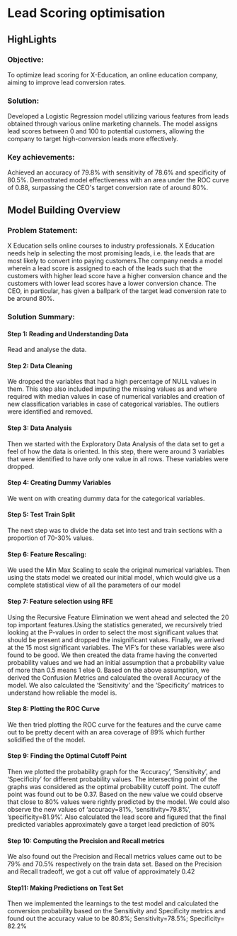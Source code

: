# Lead Scoring optimisation
## HighLights
### Objective: 
To optimize lead scoring for X-Education, an online education company, aiming to improve lead conversion rates.
### Solution: 
Developed a Logistic Regression model utilizing various features from leads obtained through various online marketing channels. The model assigns lead scores between 0 and 100 to potential customers, allowing the company to target high-conversion leads more effectively.
### Key achievements: 
Achieved an accuracy of 79.8% with sensitivity of 78.6% and specificity of 80.5%. Demostrated model effectiveness with an area under the ROC curve of 0.88, surpassing the CEO's target conversion rate of around 80%.
## Model Building Overview
### Problem Statement:
X Education sells online courses to industry professionals. X Education needs help in selecting the most promising leads, i.e. the leads that are most likely to convert into paying customers.The company needs a model wherein a lead score is assigned to each of the leads such that the customers with higher lead score have a higher conversion chance and the customers with lower lead scores have a lower conversion chance. The CEO, in particular, has given a ballpark of the target lead conversion rate to be around 80%.
### Solution Summary:
#### Step 1: Reading and Understanding Data
Read and analyse the data.
#### Step 2: Data Cleaning
We dropped the variables that had a high percentage of NULL values in them. This step also included imputing the missing values as and where required with median values in case of numerical variables and creation of new classification variables in case of categorical variables. The outliers were identified and removed.
#### Step 3: Data Analysis
Then we started with the Exploratory Data Analysis of the data set to get a feel of how the data is oriented. In this step, there were around 3 variables that were identified to have only one value in all rows. These variables were dropped.
#### Step 4: Creating Dummy Variables 
We went on with creating dummy data for the categorical variables.
#### Step 5: Test Train Split
The next step was to divide the data set into test and train sections with a proportion of 70-30% values.
#### Step 6: Feature Rescaling:
We used the Min Max Scaling to scale the original numerical variables. Then using the stats model we created our initial model, which would give us a complete statistical view of all the parameters of our model
#### Step 7: Feature selection using RFE
Using the Recursive Feature Elimination we went ahead and selected the 20 top important features.Using the statistics generated, we recursively tried looking at the P-values in order to select the most significant values that should be present and dropped the insignificant values. Finally, we arrived at the 15 most significant variables. The VIF’s for these variables were also found to be good. We then created the data frame having the converted probability values and we had an initial assumption that a probability value of more than 0.5 means 1 else 0. Based on the above assumption, we derived the Confusion Metrics and calculated the overall Accuracy of the model. We also calculated the ‘Sensitivity’ and the ‘Specificity’ matrices to understand how reliable the model is.
#### Step 8: Plotting the ROC Curve
We then tried plotting the ROC curve for the features and the curve came out to be pretty decent with an area coverage of 89% which further solidified the of the model.
#### Step 9: Finding the Optimal Cutoff Point
Then we plotted the probability graph for the ‘Accuracy’, ‘Sensitivity’, and ‘Specificity’ for different probability values. The intersecting point of the graphs was considered as the optimal probability cutoff point. The cutoff point was found out to be 0.37. Based on the new value we could observe that close to 80% values were rightly predicted by the model. We could also observe the new values of ‘accuracy=81%, ‘sensitivity=79.8%’, ’specificity=81.9%’. Also calculated the lead score and figured that the final predicted variables approximately gave a target lead prediction of 80%
#### Step 10: Computing the Precision and Recall metrics
We also found out the Precision and Recall metrics values came out to be 79% and 70.5% respectively on the train data set. Based on the Precision and Recall tradeoff, we got a cut off value of approximately 0.42
#### Step11: Making Predictions on Test Set 
Then we implemented the learnings to the test model and calculated the conversion probability based on the Sensitivity and Specificity metrics and found out the accuracy value to be 80.8%; Sensitivity=78.5%; Specificity= 82.2%
